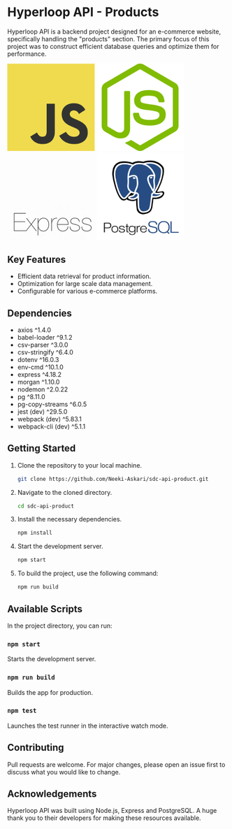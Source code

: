 # Hyperloop API - Products

Hyperloop API is a backend project designed for an e-commerce website, specifically handling the "products" section. The primary focus of this project was to construct efficient database queries and optimize them for performance.

<p float="left">
  <img src="/images/Javascript-logo.png" width="200" />
  <img src="/images/nodejs.png" width="200" /> 
  <img src="/images/express.png" width="200" />
  <img src="/images/postgres.png" width="200" />
</p>

## Key Features

- Efficient data retrieval for product information.
- Optimization for large scale data management.
- Configurable for various e-commerce platforms.

## Dependencies

- axios ^1.4.0
- babel-loader ^9.1.2
- csv-parser ^3.0.0
- csv-stringify ^6.4.0
- dotenv ^16.0.3
- env-cmd ^10.1.0
- express ^4.18.2
- morgan ^1.10.0
- nodemon ^2.0.22
- pg ^8.11.0
- pg-copy-streams ^6.0.5
- jest (dev) ^29.5.0
- webpack (dev) ^5.83.1
- webpack-cli (dev) ^5.1.1

## Getting Started

1. Clone the repository to your local machine.
    ```bash
    git clone https://github.com/Neeki-Askari/sdc-api-product.git
    ```
2. Navigate to the cloned directory.
    ```bash
    cd sdc-api-product
    ```
3. Install the necessary dependencies.
    ```bash
    npm install
    ```
4. Start the development server.
    ```bash
    npm start
    ```
5. To build the project, use the following command:
    ```bash
    npm run build
    ```

## Available Scripts

In the project directory, you can run:

### `npm start`
Starts the development server.

### `npm run build`
Builds the app for production.

### `npm test`
Launches the test runner in the interactive watch mode.

## Contributing

Pull requests are welcome. For major changes, please open an issue first to discuss what you would like to change.

## Acknowledgements

Hyperloop API was built using Node.js, Express and PostgreSQL. A huge thank you to their developers for making these resources available.
